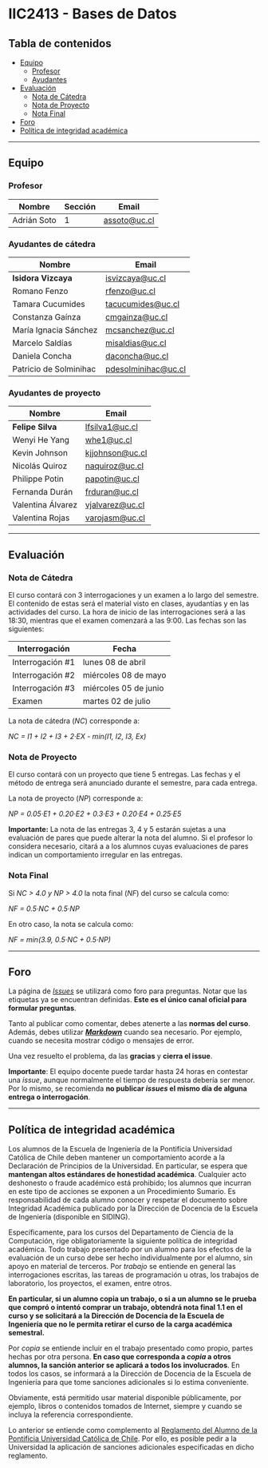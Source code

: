 # IIC2413 - Bases de Datos

## Tabla de contenidos

- [Equipo](#equipo)
  - [Profesor](#profesor)
  - [Ayudantes](#ayudantes)
- [Evaluación](#evaluación)
  - [Nota de Cátedra](#nota-de-cátedra)
  - [Nota de Proyecto](#nota-de-proyecto)
  - [Nota Final](#nota-final)
- [Foro](#foro)
- [Política de integridad académica](#política-de-integridad-académica)

---

## Equipo

### Profesor

Nombre         | Sección | Email
-------------- | ------- | ---------------------
Adrián Soto    | 1       | [assoto@uc.cl]

### Ayudantes de cátedra

Nombre                 | Email
---------------------- | ----------------
**Isidora Vizcaya**    | [isvizcaya@uc.cl]
Romano Fenzo           | [rfenzo@uc.cl]
Tamara Cucumides       | [tacucumides@uc.cl]
Constanza Gaínza       | [cmgainza@uc.cl]
María Ignacia Sánchez  | [mcsanchez@uc.cl]
Marcelo Saldías        | [misaldias@uc.cl]
Daniela Concha         | [daconcha@uc.cl]
Patricio de Solminihac | [pdesolminihac@uc.cl]


### Ayudantes de proyecto

Nombre              | Email
------------------- | ----------------
**Felipe Silva**    | [lfsilva1@uc.cl]
Wenyi He Yang       | [whe1@uc.cl]
Kevin Johnson       | [kjjohnson@uc.cl]
Nicolás Quiroz      | [naquiroz@uc.cl]
Philippe Potin      | [papotin@uc.cl]
Fernanda Durán      | [frduran@uc.cl]
Valentina Álvarez   | [vjalvarez@uc.cl]
Valentina Rojas     | [varojasm@uc.cl]


[assoto@uc.cl]: mailto:assoto@uc.cl
[isvizcaya@uc.cl]: mailto:isvizcaya@uc.cl
[lfsilva1@uc.cl]: mailto:lfsilva1@uc.cl
[rfenzo@uc.cl]: mailto:rfenzo@uc.cl
[whe1@uc.cl]: mailto:whe1@uc.cl
[kjjohnson@uc.cl]: mailto:kjjohnson@uc.cl
[tacucumides@uc.cl]: mailto:tacucumides@uc.cl
[cmgainza@uc.cl]: mailto:cmgainza@uc.cl
[mcsanchez@uc.cl]: mailto:mcsanchez@uc.cl
[misaldias@uc.cl]: mailto:misaldias@uc.cl
[naquiroz@uc.cl]: mailto:naquiroz@uc.cl
[papotin@uc.cl]: mailto:papotin@uc.cl
[frduran@uc.cl]: mailto:frduran@uc.cl
[vjalvarez@uc.cl]: mailto:vjalvarez@uc.cl
[daconcha@uc.cl]: mailto:daconcha@uc.cl
[pdesolminihac@uc.cl]: mailto:pdesolminihac@uc.cl
[varojasm@uc.cl]: mailto:varojasm@uc.cl


---

## Evaluación

### Nota de Cátedra

El curso contará con 3 interrogaciones y un examen a lo largo del semestre. El contenido de estas será el material visto en clases, ayudantías y en las actividades del curso. La hora de inicio de las interrogaciones será a las 18:30, mientras que el examen comenzará a las 9:00. Las fechas son las siguientes:

Interrogación     | Fecha
----------------- | -----------------------
Interrogación \#1 | lunes 08 de abril
Interrogación \#2 | miércoles 08 de mayo
Interrogación \#3 | miércoles 05 de junio
Examen            | martes 02 de julio

La nota de cátedra (_NC_) corresponde a:

_NC = I1 + I2 + I3 + 2·EX - min(I1, I2, I3, Ex)_

### Nota de Proyecto

El curso contará con un proyecto que tiene 5 entregas. Las fechas y el método de entrega será anunciado durante el semestre, para cada entrega.

La nota de proyecto (_NP_) corresponde a:

_NP = 0.05·E1 + 0.20·E2  + 0.3·E3 + 0.20·E4 + 0.25·E5_

**Importante:** La nota de las entregas 3, 4 y 5 estarán sujetas a una evaluación de pares que puede alterar la nota del alumno. Si el profesor lo considera necesario, citará a a los alumnos cuyas evaluaciones de pares indican un comportamiento irregular en las entregas.

### Nota Final

Si _NC > 4.0 y NP > 4.0_ la nota final (_NF_) del curso se calcula como:

_NF = 0.5·NC + 0.5·NP_

En otro caso, la nota se calcula como:

_NF = min(3.9, 0.5·NC + 0.5·NP)_

---

## Foro

La página de [_Issues_](https://github.com/IIC2413/Syllabus-2018-2/issues) se utilizará como foro para preguntas. Notar que las etiquetas ya se encuentran definidas. **Este es el único canal oficial para formular preguntas**.

Tanto al publicar como comentar, debes atenerte a las **normas del curso**. Además, debes utilizar **[_Markdown_](https://github.com/adam-p/markdown-here/wiki/Markdown-Cheatsheet#code)** cuando sea necesario. Por ejemplo, cuando se necesita mostrar código o mensajes de error.

Una vez resuelto el problema, da las **gracias** y **cierra el issue**.

**Importante**: El equipo docente puede tardar hasta 24 horas en contestar una _issue_, aunque normalmente el tiempo de respuesta debería ser menor. Por lo mismo, se recomienda **no publicar _issues_ el mismo día de alguna entrega o interrogación**.


---

## Política de integridad académica

Los alumnos de la Escuela de Ingeniería de la Pontificia Universidad Católica de Chile deben mantener un comportamiento acorde a la Declaración de Principios de la Universidad.  En particular, se espera que **mantengan altos estándares de honestidad académica**.  Cualquier acto deshonesto o fraude académico está prohibido; los alumnos que incurran en este tipo de acciones se exponen a un Procedimiento Sumario. Es responsabilidad de cada alumno conocer y respetar el documento sobre Integridad Académica publicado por la Dirección de Docencia de la Escuela de Ingeniería (disponible en SIDING).

Específicamente, para los cursos del Departamento de Ciencia de la Computación, rige obligatoriamente la siguiente política de integridad académica. Todo trabajo presentado por un alumno para los efectos de la evaluación de un curso debe ser hecho individualmente por el alumno, sin apoyo en material de terceros.  Por _trabajo_ se entiende en general las interrogaciones escritas, las tareas de programación u otras, los trabajos de laboratorio, los proyectos, el examen, entre otros.

**En particular, si un alumno copia un trabajo, o si a un alumno se le prueba que compró o intentó comprar un trabajo, obtendrá nota final 1.1 en el curso y se solicitará a la Dirección de Docencia de la Escuela de Ingeniería que no le permita retirar el curso de la carga académica semestral.**

Por _copia_ se entiende incluir en el trabajo presentado como propio, partes hechas por otra persona.  **En caso que corresponda a _copia_ a otros alumnos, la sanción anterior se aplicará a todos los involucrados**.  En todos los casos, se informará a la Dirección de Docencia de la Escuela de Ingeniería para que tome sanciones adicionales si lo estima conveniente.

Obviamente, está permitido usar material disponible públicamente, por ejemplo, libros o contenidos tomados de Internet, siempre y cuando se incluya la referencia correspondiente.

Lo anterior se entiende como complemento al [Reglamento del Alumno de la Pontificia Universidad Católica de Chile].  Por ello, es posible pedir a la Universidad la aplicación de sanciones adicionales especificadas en dicho reglamento.

[Reglamento del Alumno de la Pontificia Universidad Católica de Chile]: http://admisionyregistros.uc.cl/alumnos/informacion-academica/reglamentos-estudiantiles
